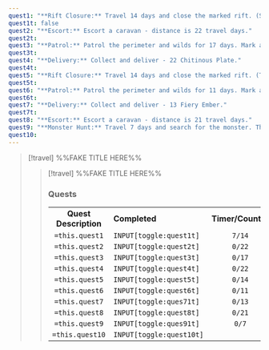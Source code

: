 ```yaml
---
quest1: "**Rift Closure:** Travel 14 days and close the marked rift. (Sky Islets)."
quest1t: false
quest2: "**Escort:** Escort a caravan - distance is 22 travel days."
quest2t: 
quest3: "**Patrol:** Patrol the perimeter and wilds for 17 days. Mark any rifts found with a beacon. Roll a d10 each day, on a 1 or 2, there is a rift."
quest3t: 
quest4: "**Delivery:** Collect and deliver - 22 Chitinous Plate."
quest4t: 
quest5: "**Rift Closure:** Travel 14 days and close the marked rift. (Timeworn Ruins)."
quest5t: 
quest6: "**Patrol:** Patrol the perimeter and wilds for 11 days. Mark any rifts found with a beacon. Roll a d10 each day, on a 1 or 2, there is a rift."
quest6t: 
quest7: "**Delivery:** Collect and deliver - 13 Fiery Ember."
quest7t: 
quest8: "**Escort:** Escort a caravan - distance is 21 travel days."
quest9: "**Monster Hunt:** Travel 7 days and search for the monster. The type of monster is determined by the region."
quest10: 
---
```


>[!travel] %%FAKE TITLE HERE%%
>>[!travel] %%FAKE TITLE HERE%%
>>### Quests
>>| | | |
>> |:---: | --- | :---------: |
>>|**Quest Description** | **Completed** | **Timer/Counter**
>>| `=this.quest1` | `INPUT[toggle:quest1t]` | `7/14`
>> |`=this.quest2` |`INPUT[toggle:quest2t]` | `0/22`
>>| `=this.quest3` | `INPUT[toggle:quest3t]` | `0/17`
>> |`=this.quest4` |`INPUT[toggle:quest4t]` | `0/22`
>>| `=this.quest5` | `INPUT[toggle:quest5t]` | `0/14`
>> |`=this.quest6` |`INPUT[toggle:quest6t]` | `0/11`
>>| `=this.quest7` | `INPUT[toggle:ques71t]` | `0/13`
>> |`=this.quest8` |`INPUT[toggle:quest8t]` | `0/21`
>>| `=this.quest9` | `INPUT[toggle:ques91t]` | `0/7`
>> |`=this.quest10` |`INPUT[toggle:quest10t]` |



